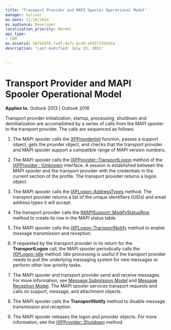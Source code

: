 ```yaml
---
title: "Transport Provider and MAPI Spooler Operational Model"
manager: soliver
ms.date: 11/16/2014
ms.audience: Developer
localization_priority: Normal
api_type:
- COM
ms.assetid: b0f8d8f0-fed7-4a7c-bc40-e935f159591d
description: "Last modified: July 23, 2011"
 
 
---
```


# Transport Provider and MAPI Spooler Operational Model

  
  
**Applies to**: Outlook 2013 | Outlook 2016 
  
Transport provider initialization, startup, processing, shutdown and deinitialization are accomplished by a series of calls from the MAPI spooler to the transport provider. The calls are sequenced as follows:
  
1. The MAPI spooler calls the [XPProviderInit](xpproviderinit.md) function, passes a support object, gets the provider object, and checks that the transport provider and MAPI spooler support a compatible range of MAPI version numbers. 
    
2. The MAPI spooler calls the [IXPProvider::TransportLogon](ixpprovider-transportlogon.md) method of the [IXPProvider : IUnknown](ixpprovideriunknown.md) interface. A session is established between the MAPI spooler and the transport provider with the credentials in the current section of the profile. The transport provider returns a logon object. 
    
3. The MAPI spooler calls the [IXPLogon::AddressTypes](ixplogon-addresstypes.md) method. The transport provider returns a list of the unique identifiers (UIDs) and email address types it will accept. 
    
4. The transport provider calls the [IMAPISupport::ModifyStatusRow](imapisupport-modifystatusrow.md) method to create its row in the MAPI status table. 
    
5. The MAPI spooler calls the [IXPLogon::TransportNotify](ixplogon-transportnotify.md) method to enable message transmission and reception. 
    
6. If requested by the transport provider in its return for the **TransportLogon** call, the MAPI spooler periodically calls the [IXPLogon::Idle](ixplogon-idle.md) method. Idle processing is useful if the transport provider needs to poll the underlying messaging system for new messages or perform other low-priority tasks. 
    
7. The MAPI spooler and transport provider send and receive messages. For more information, see [Message Submission Model](message-submission-model.md) and [Message Reception Model](message-reception-model.md). The MAPI spooler services transport requests and calls on support, message, and attachment objects.
    
8. The MAPI spooler calls the **TransportNotify** method to disable message transmission and reception. 
    
9. The MAPI spooler releases the logon and provider objects. For more information, see the [IXPProvider::Shutdown](ixpprovider-shutdown.md) method. 
    

